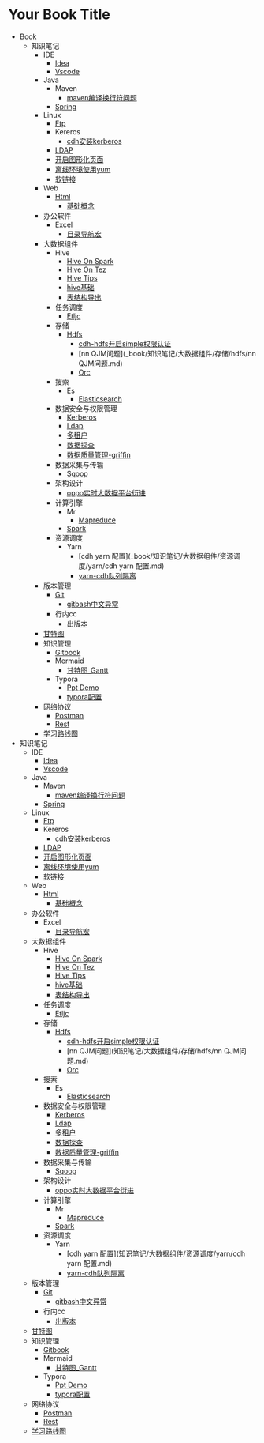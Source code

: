 # Your Book Title

- Book
  - 知识笔记
    - IDE
      - [Idea](_book/知识笔记/IDE/idea/idea.md)
      - [Vscode](_book/知识笔记/IDE/vscode/vscode.md)
    - Java
      - Maven
        * [maven编译换行符问题](_book/知识笔记/java/maven/maven编译换行符问题.md)
      - [Spring](_book/知识笔记/java/spring/spring.md)
    - Linux
      - [Ftp](_book/知识笔记/linux/ftp/ftp.md)
      - Kereros
        * [cdh安装kerberos](_book/知识笔记/linux/kereros/cdh安装kerberos.md)
      - [LDAP](_book/知识笔记/linux/LDAP/LDAP.md)
      * [开启图形化页面](_book/知识笔记/linux/开启图形化页面.md)
      * [离线环境使用yum](_book/知识笔记/linux/离线环境使用yum.md)
      * [软链接](_book/知识笔记/linux/软链接.md)
    - Web
      - [Html](_book/知识笔记/web/html/html.md)
        * [基础概念](_book/知识笔记/web/html/基础概念.md)
    - 办公软件
      - Excel
        * [目录导航宏](_book/知识笔记/办公软件/excel/目录导航宏.md)
    - 大数据组件
      - Hive
        * [Hive On Spark](_book/知识笔记/大数据组件/hive/hive_on_spark.md)
        * [Hive On Tez](_book/知识笔记/大数据组件/hive/hive_on_tez.md)
        * [Hive Tips](_book/知识笔记/大数据组件/hive/hive-Tips.md)
        * [hive基础](_book/知识笔记/大数据组件/hive/hive基础.md)
        * [表结构导出](_book/知识笔记/大数据组件/hive/表结构导出.md)
      - 任务调度
        - [Etljc](_book/知识笔记/大数据组件/任务调度/etljc/etljc.md)
      - 存储
        - [Hdfs](_book/知识笔记/大数据组件/存储/hdfs/hdfs.md)
          * [cdh-hdfs开启simple权限认证](_book/知识笔记/大数据组件/存储/hdfs/cdh-hdfs开启simple权限认证.md)
          * [nn QJM问题](_book/知识笔记/大数据组件/存储/hdfs/nn QJM问题.md)
          * [Orc](_book/知识笔记/大数据组件/存储/hdfs/orc.md)
      - 搜索
        - Es
          * [Elasticsearch](_book/知识笔记/大数据组件/搜索/es/elasticsearch.md)
      - 数据安全与权限管理
        * [Kerberos](_book/知识笔记/大数据组件/数据安全与权限管理/kerberos.md)
        * [Ldap](_book/知识笔记/大数据组件/数据安全与权限管理/ldap.md)
        * [多租户](_book/知识笔记/大数据组件/数据安全与权限管理/多租户.md)
        * [数据探查](_book/知识笔记/大数据组件/数据安全与权限管理/数据探查.md)
        * [数据质量管理-griffin](_book/知识笔记/大数据组件/数据安全与权限管理/数据质量管理-griffin.md)
      - 数据采集与传输
        - [Sqoop](_book/知识笔记/大数据组件/数据采集与传输/sqoop/sqoop.md)
      - 架构设计
        * [oppo实时大数据平台衍进](_book/知识笔记/大数据组件/架构设计/oppo实时大数据平台衍进.md)
      - 计算引擎
        - Mr
          * [Mapreduce](_book/知识笔记/大数据组件/计算引擎/mr/mapreduce.md)
        - [Spark](_book/知识笔记/大数据组件/计算引擎/spark/spark.md)
      - 资源调度
        - Yarn
          * [cdh yarn 配置](_book/知识笔记/大数据组件/资源调度/yarn/cdh yarn 配置.md)
          * [yarn-cdh队列隔离](_book/知识笔记/大数据组件/资源调度/yarn/yarn-cdh队列隔离.md)
    - 版本管理
      - [Git](_book/知识笔记/版本管理/git/git.md)
        * [gitbash中文异常](_book/知识笔记/版本管理/git/gitbash中文异常.md)
      - 行内cc
        * [出版本](_book/知识笔记/版本管理/行内cc/出版本.md)
    - [甘特图](_book/知识笔记/甘特图/甘特图.md)
    - 知识管理
      - [Gitbook](_book/知识笔记/知识管理/gitbook/gitbook.md)
      - Mermaid
        * [甘特图_Gantt](_book/知识笔记/知识管理/mermaid/甘特图_Gantt.md)
      - Typora
        * [Ppt Demo](_book/知识笔记/知识管理/typora/ppt_demo.md)
        * [typora配置](_book/知识笔记/知识管理/typora/typora配置.md)
    - 网络协议
      - [Postman](_book/知识笔记/网络协议/postman/postman.md)
      - [Rest](_book/知识笔记/网络协议/rest/rest.md)
    * [学习路线图](_book/知识笔记/学习路线图.md)
- 知识笔记
  - IDE
    - [Idea](知识笔记/IDE/idea/idea.md)
    - [Vscode](知识笔记/IDE/vscode/vscode.md)
  - Java
    - Maven
      * [maven编译换行符问题](知识笔记/java/maven/maven编译换行符问题.md)
    - [Spring](知识笔记/java/spring/spring.md)
  - Linux
    - [Ftp](知识笔记/linux/ftp/ftp.md)
    - Kereros
      * [cdh安装kerberos](知识笔记/linux/kereros/cdh安装kerberos.md)
    - [LDAP](知识笔记/linux/LDAP/LDAP.md)
    * [开启图形化页面](知识笔记/linux/开启图形化页面.md)
    * [离线环境使用yum](知识笔记/linux/离线环境使用yum.md)
    * [软链接](知识笔记/linux/软链接.md)
  - Web
    - [Html](知识笔记/web/html/html.md)
      * [基础概念](知识笔记/web/html/基础概念.md)
  - 办公软件
    - Excel
      * [目录导航宏](知识笔记/办公软件/excel/目录导航宏.md)
  - 大数据组件
    - Hive
      * [Hive On Spark](知识笔记/大数据组件/hive/hive_on_spark.md)
      * [Hive On Tez](知识笔记/大数据组件/hive/hive_on_tez.md)
      * [Hive Tips](知识笔记/大数据组件/hive/hive-Tips.md)
      * [hive基础](知识笔记/大数据组件/hive/hive基础.md)
      * [表结构导出](知识笔记/大数据组件/hive/表结构导出.md)
    - 任务调度
      - [Etljc](知识笔记/大数据组件/任务调度/etljc/etljc.md)
    - 存储
      - [Hdfs](知识笔记/大数据组件/存储/hdfs/hdfs.md)
        * [cdh-hdfs开启simple权限认证](知识笔记/大数据组件/存储/hdfs/cdh-hdfs开启simple权限认证.md)
        * [nn QJM问题](知识笔记/大数据组件/存储/hdfs/nn QJM问题.md)
        * [Orc](知识笔记/大数据组件/存储/hdfs/orc.md)
    - 搜索
      - Es
        * [Elasticsearch](知识笔记/大数据组件/搜索/es/elasticsearch.md)
    - 数据安全与权限管理
      * [Kerberos](知识笔记/大数据组件/数据安全与权限管理/kerberos.md)
      * [Ldap](知识笔记/大数据组件/数据安全与权限管理/ldap.md)
      * [多租户](知识笔记/大数据组件/数据安全与权限管理/多租户.md)
      * [数据探查](知识笔记/大数据组件/数据安全与权限管理/数据探查.md)
      * [数据质量管理-griffin](知识笔记/大数据组件/数据安全与权限管理/数据质量管理-griffin.md)
    - 数据采集与传输
      - [Sqoop](知识笔记/大数据组件/数据采集与传输/sqoop/sqoop.md)
    - 架构设计
      * [oppo实时大数据平台衍进](知识笔记/大数据组件/架构设计/oppo实时大数据平台衍进.md)
    - 计算引擎
      - Mr
        * [Mapreduce](知识笔记/大数据组件/计算引擎/mr/mapreduce.md)
      - [Spark](知识笔记/大数据组件/计算引擎/spark/spark.md)
    - 资源调度
      - Yarn
        * [cdh yarn 配置](知识笔记/大数据组件/资源调度/yarn/cdh yarn 配置.md)
        * [yarn-cdh队列隔离](知识笔记/大数据组件/资源调度/yarn/yarn-cdh队列隔离.md)
  - 版本管理
    - [Git](知识笔记/版本管理/git/git.md)
      * [gitbash中文异常](知识笔记/版本管理/git/gitbash中文异常.md)
    - 行内cc
      * [出版本](知识笔记/版本管理/行内cc/出版本.md)
  - [甘特图](知识笔记/甘特图/甘特图.md)
  - 知识管理
    - [Gitbook](知识笔记/知识管理/gitbook/gitbook.md)
    - Mermaid
      * [甘特图_Gantt](知识笔记/知识管理/mermaid/甘特图_Gantt.md)
    - Typora
      * [Ppt Demo](知识笔记/知识管理/typora/ppt_demo.md)
      * [typora配置](知识笔记/知识管理/typora/typora配置.md)
  - 网络协议
    - [Postman](知识笔记/网络协议/postman/postman.md)
    - [Rest](知识笔记/网络协议/rest/rest.md)
  * [学习路线图](知识笔记/学习路线图.md)
